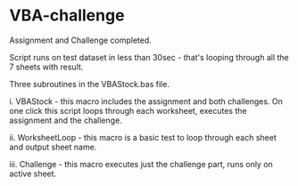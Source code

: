 # VBA-challenge

Assignment and Challenge completed.

Script runs on test dataset in less than 30sec - that's looping through all the 7 sheets with result.

Three subroutines in the VBAStock.bas file.

i. VBAStock - this macro includes the assignment and both challenges.  On one click this script loops through each worksheet, executes the assignment and the challenge.

ii. WorksheetLoop - this macro is a basic test to loop through each sheet and output sheet name.

iii. Challenge - this macro executes just the challenge part, runs only on active sheet.
